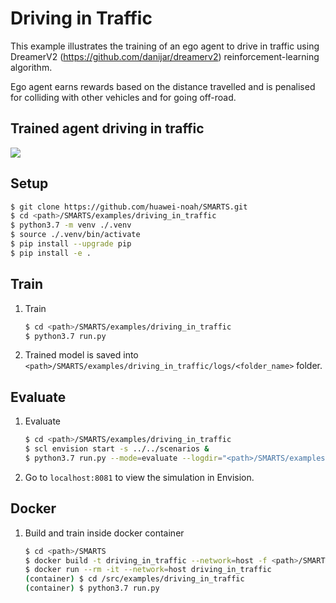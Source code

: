 # Driving in Traffic
This example illustrates the training of an ego agent to drive in traffic using DreamerV2 (https://github.com/danijar/dreamerv2) reinforcement-learning algorithm.

Ego agent earns rewards based on the distance travelled and is penalised for colliding with other vehicles and for going off-road.

## Trained agent driving in traffic
![](./docs/_static/driving_in_traffic.gif)

## Setup
```bash
$ git clone https://github.com/huawei-noah/SMARTS.git
$ cd <path>/SMARTS/examples/driving_in_traffic
$ python3.7 -m venv ./.venv
$ source ./.venv/bin/activate
$ pip install --upgrade pip
$ pip install -e .
```

## Train
1. Train
    ```bash
    $ cd <path>/SMARTS/examples/driving_in_traffic
    $ python3.7 run.py 
    ```
1. Trained model is saved into `<path>/SMARTS/examples/driving_in_traffic/logs/<folder_name>` folder.

## Evaluate
1. Evaluate
    ```bash
    $ cd <path>/SMARTS/examples/driving_in_traffic
    $ scl envision start -s ../../scenarios &
    $ python3.7 run.py --mode=evaluate --logdir="<path>/SMARTS/examples/driving_in_traffic/logs/<folder_name>" --head
    ```
1. Go to `localhost:8081` to view the simulation in Envision.


## Docker
1. Build and train inside docker container
    ```bash
    $ cd <path>/SMARTS
    $ docker build -t driving_in_traffic --network=host -f <path>/SMARTS/examples/driving_in_traffic/Dockerfile <path>/SMARTS
    $ docker run --rm -it --network=host driving_in_traffic
    (container) $ cd /src/examples/driving_in_traffic
    (container) $ python3.7 run.py
    ```